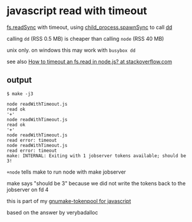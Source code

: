 # javascript read with timeout

[fs.readSync](https://nodejs.org/api/fs.html#fsreadsyncfd-buffer-offset-length-position) with timeout, using [child_process.spawnSync](https://nodejs.org/api/child_process.html#child_processspawnsynccommand-args-options) to call [dd](https://man.archlinux.org/man/dd.1)

calling `dd` (RSS 0.5 MB) is cheaper than calling `node` (RSS 40 MB)

unix only. on windows this may work with `busybox dd`

see also [How to timeout an fs.read in node.js? at stackoverflow.com](https://stackoverflow.com/questions/20808126/how-to-timeout-an-fs-read-in-node-js)

## output

```
$ make -j3

node readWithTimeout.js
read ok
'+'
node readWithTimeout.js
read ok
'+'
node readWithTimeout.js
read error: timeout
node readWithTimeout.js
read error: timeout
make: INTERNAL: Exiting with 1 jobserver tokens available; should be 3!
```

`+node` tells make to run node with make jobserver

make says "should be 3" because we did not write the tokens back to the jobserver on fd 4

this is part of my [gnumake-tokenpool for javascript](https://github.com/milahu/gnumake-tokenpool/tree/main/js)

based on the answer by verybadalloc
